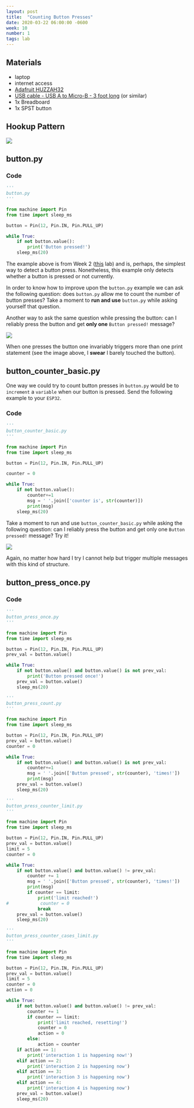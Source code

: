 ```yaml
---
layout: post
title:  "Counting Button Presses"
date: 2020-03-22 06:00:00 -0600
week: 10
number: 1
tags: lab
---
```


## Materials

* laptop
* internet access
* [Adafruit HUZZAH32](https://www.adafruit.com/product/3591)
* [USB cable - USB A to Micro-B - 3 foot long](https://www.adafruit.com/product/592) (or similar)
* 1x Breadboard
* 1x SPST button


## Hookup Pattern

![]({{site.url}}/assets/fritzing/button.png)

## button.py

### Code

```python
'''
button.py
'''

from machine import Pin
from time import sleep_ms

button = Pin(12, Pin.IN, Pin.PULL_UP)

while True:
    if not button.value():
        print('Button pressed!')
    sleep_ms(20)
```



The example above is from Week 2 ([this](https://physcpu1.caseyanderson.com/2020/01/30/digitalIO.html) lab) and is, perhaps, the simplest way to detect a button press. Nonetheless, this example only detects whether a button is pressed or not currently.

In order to know how to improve upon the `button.py` example we can ask the following question: does `button.py` allow me to count the number of button presses? Take a moment to **run and use** `button.py` while asking yourself that question.

Another way to ask the same question while pressing the button: can I reliably press the button and get **only one** `Button pressed!` message?

![]({{site.url}}/assets/button_test_one_fail.png)

When one presses the button one invariably triggers more than one print statement (see the image above, I **swear** I barely touched the button).


## button_counter_basic.py

One way we could try to count button presses in `button.py` would be to `increment` a `variable` when our button is pressed. Send the following example to your `ESP32`.

### Code

```python
'''
button_counter_basic.py
'''

from machine import Pin
from time import sleep_ms

button = Pin(12, Pin.IN, Pin.PULL_UP)

counter = 0

while True:
    if not button.value():
        counter+=1
        msg = ' '.join(['counter is', str(counter)])
        print(msg)
    sleep_ms(20)
```

Take a moment to run and use `button_counter_basic.py` while asking the following question: can I reliably press the button and get only one `Button pressed!` message? Try it!

![]({{site.url}}/assets/button_test_two_fail.png)

Again, no matter how hard I try I cannot help but trigger multiple messages with this kind of structure.


## button_press_once.py

### Code

```python
'''
button_press_once.py
'''

from machine import Pin
from time import sleep_ms

button = Pin(12, Pin.IN, Pin.PULL_UP)
prev_val = button.value()

while True:
    if not button.value() and button.value() is not prev_val:
        print('Button pressed once!')
    prev_val = button.value()
    sleep_ms(20)
```

```python
'''
button_press_count.py
'''

from machine import Pin
from time import sleep_ms

button = Pin(12, Pin.IN, Pin.PULL_UP)
prev_val = button.value()
counter = 0

while True:
    if not button.value() and button.value() is not prev_val:
        counter+=1
        msg = ' '.join(['Button pressed', str(counter), 'times!'])
        print(msg)
    prev_val = button.value()
    sleep_ms(20)
```

```python
'''
button_press_counter_limit.py
'''

from machine import Pin
from time import sleep_ms

button = Pin(12, Pin.IN, Pin.PULL_UP)
prev_val = button.value()
limit = 5
counter = 0

while True:
    if not button.value() and button.value() != prev_val:
        counter += 1
        msg = ' '.join(['Button pressed', str(counter), 'times!'])
        print(msg)
        if counter == limit:
            print('limit reached!')
#            counter = 0
            break
    prev_val = button.value()
    sleep_ms(20)
```

```python
'''
button_press_counter_cases_limit.py
'''

from machine import Pin
from time import sleep_ms

button = Pin(12, Pin.IN, Pin.PULL_UP)
prev_val = button.value()
limit = 5
counter = 0
action = 0

while True:
    if not button.value() and button.value() != prev_val:
        counter += 1
        if counter == limit:
            print('limit reached, resetting!')
            counter = 0
            action = 0
        else:
            action = counter
    if action == 1:
        print('interaction 1 is happening now!')
    elif action == 2:
        print('interaction 2 is happening now')
    elif action == 3:
        print('interaction 3 is happening now')
    elif action == 4:
        print('interaction 4 is happening now')
    prev_val = button.value()
    sleep_ms(20)
```
